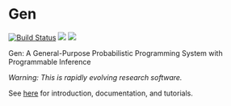 # Gen

[![Build Status](https://travis-ci.org/probcomp/Gen.svg?branch=master)](https://travis-ci.org/probcomp/Gen)
[![](https://img.shields.io/badge/docs-stable-blue.svg)](https://probcomp.github.io/Gen/stable)
[![](https://img.shields.io/badge/docs-dev-blue.svg)](https://probcomp.github.io/Gen/dev)

Gen: A General-Purpose Probabilistic Programming System with Programmable Inference

*Warning: This is rapidly evolving research software.*

See [here](https://probcomp.github.com/Gen/) for introduction, documentation, and tutorials.
